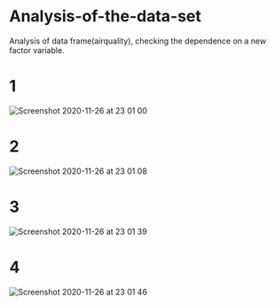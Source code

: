 # Analysis-of-the-data-set
Analysis of data frame(airquality), checking the dependence on a new factor variable.

# 1
![Screenshot 2020-11-26 at 23 01 00](https://user-images.githubusercontent.com/64494962/100388480-c74f5180-303b-11eb-8d99-a754a38eb092.png)
# 2
![Screenshot 2020-11-26 at 23 01 08](https://user-images.githubusercontent.com/64494962/100388511-dfbf6c00-303b-11eb-85b5-025c54f8fd76.png)
# 3
![Screenshot 2020-11-26 at 23 01 39](https://user-images.githubusercontent.com/64494962/100388566-ff569480-303b-11eb-8983-18363f329bc4.png)
# 4
![Screenshot 2020-11-26 at 23 01 46](https://user-images.githubusercontent.com/64494962/100388579-05e50c00-303c-11eb-8b54-f28bd91a1b4a.png)
